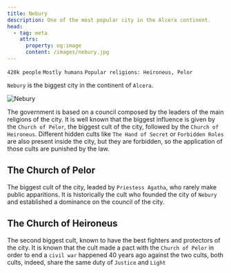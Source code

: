 ```yaml
---
title: Nebury
description: One of the most popular city in the Alcera continent.
head:
  - tag: meta
    attrs:
      property: og:image
      content: /images/nebury.jpg
---
```


`420k people` `Mostly humans` `Popular religions: Heironeus, Pelor`

`Nebury` is the biggest city in the continent of `Alcera`.

![Nebury](/images/nebury.jpg)

The government is based on a council composed by the leaders of the main religions of the city. It is well known that the biggest influence is given by the `Church of Pelor`, the biggest cult of the city, followed by the `Church of Heironeus`. Different hidden cults like `The Hand of Secret` or `Forbidden Roles` are also present inside the city, but they are forbidden, so the application of those cults are punished by the law.

## The Church of Pelor

The biggest cult of the city, leaded by `Priestess Agatha`, who rarely make public apparitions. It is historically the cult who founded the city of `Nebury` and established a dominance on the council of the city.

## The Church of Heironeus

The second biggest cult, known to have the best fighters and protectors of the city. It is known that the cult made a pact with the `Church of Pelor` in order to end a `civil war` happened 40 years ago against the two cults, both cults, indeed, share the same duty of `Justice` and `Light`
